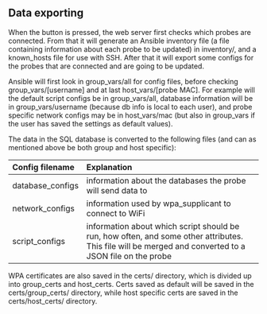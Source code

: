 ## Data exporting
When the button is pressed, the web server first checks which probes are
connected. From that it will generate an Ansible inventory file (a file containing
information about each probe to be updated) in inventory/, and a known_hosts file
for use with SSH. After that it will export some configs for the probes that are
connected and are going to be updated.

Ansible will first look in group_vars/all for config files, before checking
group_vars/[username] and at last host_vars/[probe MAC]. For example will the
default script configs be in group_vars/all, database information will be in
group_vars/username (because db info is local to each user), and probe
specific network configs may be in host_vars/mac (but also in group_vars if the
user has saved the settings as default values).

The data in the SQL database is converted to the following files (and can as
mentioned above be both group and host specific):

| Config filename  | Explanation
| :--------------  | :------------
| database_configs | information about the databases the probe will send data to
| network_configs  | information used by wpa_supplicant to connect to WiFi
| script_configs   | information about which script should be run, how often, and some other attributes. This file will be merged and converted to a JSON file on the probe

WPA certificates are also saved in the certs/ directory, which is divided up into
group_certs and host_certs. Certs saved as default will be saved in the
certs/group_certs/ directory, while host specific certs are saved in the certs/host_certs/
directory.

